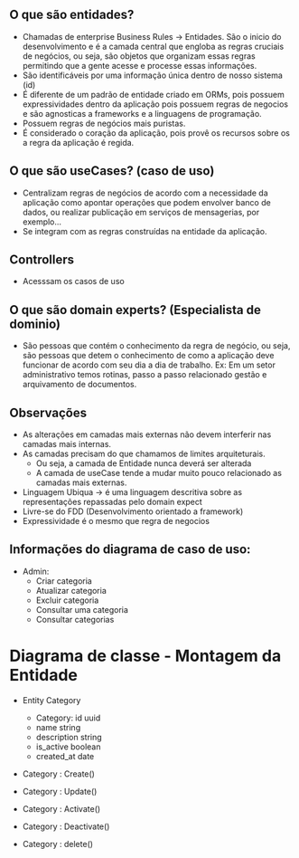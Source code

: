 ## O que são entidades?
- Chamadas de enterprise Business Rules -> Entidades. São o inicio do desenvolvimento e é a camada central que engloba as regras cruciais de negócios, 
ou seja, são objetos que organizam essas regras permitindo que a gente acesse e processe essas informações.
- São identificáveis por uma informação única dentro de nosso sistema (id)
- É diferente de um padrão de entidade criado em ORMs, pois possuem expressividades dentro da aplicação pois possuem regras de negocios e são agnosticas
a frameworks e a linguagens de programação.
- Possuem regras de negócios mais puristas.
- É considerado o coração da aplicação, pois provê os recursos sobre os a regra da aplicação é regida.

## O que são useCases? (caso de uso)
- Centralizam regras de negócios de acordo com a necessidade da aplicação como apontar operações que podem envolver banco de dados, ou realizar publicação
em serviços de mensagerias, por exemplo...
- Se integram com as regras construídas na entidade da aplicação.

## Controllers
- Acesssam os casos de uso

## O que são domain experts? (Especialista de dominio)
* São pessoas que contém o conhecimento da regra de negócio, ou seja, são pessoas que detem o conhecimento de como a aplicação deve funcionar de acordo com 
seu dia a dia de trabalho.
Ex: Em um setor administrativo temos rotinas, passo a passo relacionado gestão e arquivamento de documentos.

## Observações
- As alterações em camadas mais externas não devem interferir nas camadas mais internas.
- As camadas precisam do que chamamos de limites arquiteturais.
    * Ou seja, a camada de Entidade nunca deverá ser alterada
    * A camada de useCase tende a mudar muito pouco relacionado as camadas mais externas.
- Linguagem Ubiqua -> é uma linguagem descritiva sobre as representações repassadas pelo domain expect
- Livre-se do FDD (Desenvolvimento orientado a framework)
- Expressividade é o mesmo que regra de negocios

## Informações do diagrama de caso de uso:
- Admin:
    * Criar categoria
    * Atualizar categoria
    * Excluir categoria
    * Consultar uma categoria
    * Consultar categorias

# Diagrama de classe - Montagem da Entidade
- Entity Category
    * Category: id uuid
    * name string
    * description string
    * is_active boolean
    * created_at date

- Category : Create()
- Category : Update()
- Category : Activate()
- Category : Deactivate()
- Category : delete()